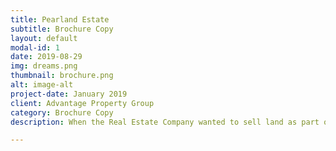 ```yaml
---
title: Pearland Estate
subtitle: Brochure Copy
layout: default
modal-id: 1
date: 2019-08-29
img: dreams.png
thumbnail: brochure.png
alt: image-alt
project-date: January 2019
client: Advantage Property Group
category: Brochure Copy
description: When the Real Estate Company wanted to sell land as part of their upcoming residential development, we took boring land figures and brought to life the perfect place to raise a family and grow a community.  As a result, the lots sold in just two weeks.  https://www.pearlandestate.com.au/

---
```

